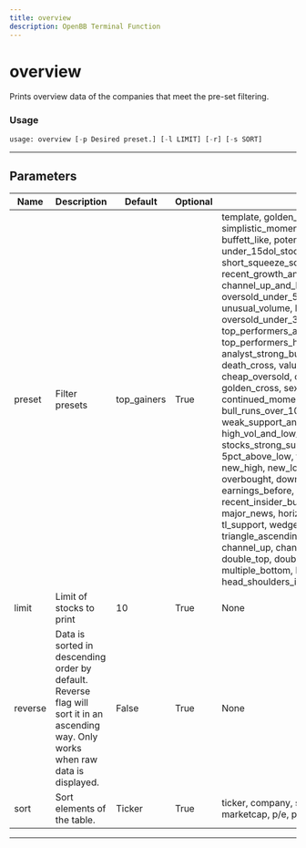```yaml
---
title: overview
description: OpenBB Terminal Function
---
```


# overview

Prints overview data of the companies that meet the pre-set filtering.

### Usage

```python
usage: overview [-p Desired preset.] [-l LIMIT] [-r] [-s SORT]
```

---

## Parameters

| Name | Description | Default | Optional | Choices |
| ---- | ----------- | ------- | -------- | ------- |
| preset | Filter presets | top_gainers | True | template, golden_cross_penny, simplistic_momentum_scanner_under_7dol, buffett_like, potential_reversals, under_15dol_stocks, oversold, cheap_dividend, short_squeeze_scan, recent_growth_and_support, undervalue, channel_up_and_low_debt_and_sma_50and200, oversold_under_5dol, news_scanner, unusual_volume, heavy_inst_ins, oversold_under_3dol, rosenwald_gtfo, top_performers_all, break_out_stocks, top_performers_healthcare, analyst_strong_buy, modified_dreman, death_cross, value_stocks, rosenwald, cheap_oversold, cheap_bottom_dividend, golden_cross, sexy_year, top_performers_tech, continued_momentum_scan, bull_runs_over_10pct, modified_neff, weak_support_and_top_performers, high_vol_and_low_debt, stocks_strong_support_levels, growth_stocks, 5pct_above_low, top_gainers, top_losers, new_high, new_low, most_volatile, most_active, overbought, downgrades, upgrades, earnings_before, earnings_after, recent_insider_buying, recent_insider_selling, major_news, horizontal_sr, tl_resistance, tl_support, wedge_up, wedge_down, wedge, triangle_ascending, triangle_descending, channel_up, channel_down, channel, double_top, double_bottom, multiple_top, multiple_bottom, head_shoulders, head_shoulders_inverse |
| limit | Limit of stocks to print | 10 | True | None |
| reverse | Data is sorted in descending order by default. Reverse flag will sort it in an ascending way. Only works when raw data is displayed. | False | True | None |
| sort | Sort elements of the table. | Ticker | True | ticker, company, sector, industry, country, marketcap, p/e, price, change, volume |

---

